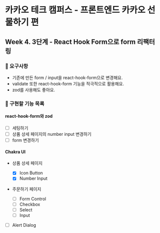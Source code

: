 # 카카오 테크 캠퍼스 - 프론트엔드 카카오 선물하기 편

## Week 4. 3단계 - React Hook Form으로 form 리팩터링

### 📝 요구사항

- 기존에 만든 form / input을 react-hook-form으로 변경해요.
- validate 또한 react-hook-form 기능을 적극적으로 활용해요.
- zod를 사용해도 좋아요.

### 🚀 구현할 기능 목록

#### react-hook-form와 zod

- [ ] 세팅하기
- [ ] 상품 상세 페이지의 number input 변경하기
- [ ] form 변경하기

#### Chakra UI

- 상품 상세 페이지

  - [x] Icon Button
  - [x] Number Input

- 주문하기 페이지

  - [ ] Form Control
  - [ ] Checkbox
  - [ ] Select
  - [ ] Input

- [ ] Alert Dialog
